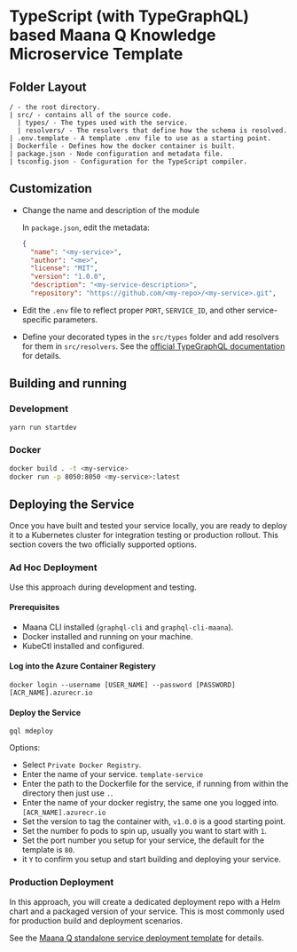 # TypeScript (with TypeGraphQL) based Maana Q Knowledge Microservice Template

## Folder Layout

```text
/ - the root directory.
| src/ - contains all of the source code.
  | types/ - The types used with the service.
  | resolvers/ - The resolvers that define how the schema is resolved.
| .env.template - A template .env file to use as a starting point.
| Dockerfile - Defines how the docker container is built.
| package.json - Node configuration and metadata file.
| tsconfig.json - Configuration for the TypeScript compiler.
```

## Customization

* Change the name and description of the module

  In `package.json`, edit the metadata:

  ```json
  {
    "name": "<my-service>",
    "author": "<me>",
    "license": "MIT",
    "version": "1.0.0",
    "description": "<my-service-description>",
    "repository": "https://github.com/<my-repo>/<my-service>.git",
  ```

* Edit the `.env` file to reflect proper `PORT`, `SERVICE_ID`, and other service-specific parameters.
* Define your decorated types in the `src/types` folder and add resolvers for them in `src/resolvers`. See the [official TypeGraphQL documentation](https://typegraphql.com/docs/introduction.html) for details.

## Building and running

### Development

```bash
yarn run startdev
```

### Docker

```bash
docker build . -t <my-service>
docker run -p 8050:8050 <my-service>:latest
```

## Deploying the Service

Once you have built and tested your service locally, you are ready to deploy it to a Kubernetes cluster for integration testing or production rollout.  This section covers the two officially supported options.

### Ad Hoc Deployment

Use this approach during development and testing.

#### Prerequisites

* Maana CLI installed (`graphql-cli` and `graphql-cli-maana`).
* Docker installed and running on your machine.
* KubeCtl installed and configured.

#### Log into the Azure Container Registery

```
docker login --username [USER_NAME] --password [PASSWORD] [ACR_NAME].azurecr.io
```

#### Deploy the Service

```
gql mdeploy
```

Options:

* Select `Private Docker Registry`.
* Enter the name of your service. `template-service`
* Enter the path to the Dockerfile for the service, if running from within the directory then just use `.`.
* Enter the name of your docker registry, the same one you logged into. `[ACR_NAME].azurecr.io`
* Set the version to tag the container with, `v1.0.0` is a good starting point.
* Set the number fo pods to spin up, usually you want to start with `1`.
* Set the port number you setup for your service, the default for the template is `80`.
* it `Y` to confirm you setup and start building and deploying your service.

### Production Deployment

In this approach, you will create a dedicated deployment repo with a Helm chart and a packaged version of your service.  This is most commonly used for production build and deployment scenarios.

See the [Maana Q standalone service deployment template](https://github.com/maana-io/q-template-deploy-service) for details.
